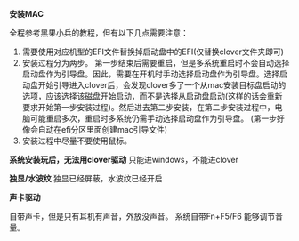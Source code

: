 **安装MAC**

全程参考黑果小兵的教程，但有以下几点需要注意：
1. 需要使用对应机型的EFI文件替换掉启动盘中的EFI(仅替换clover文件夹即可)
2. 安装过程分为两步。
第一步结束后需要重启，但是多系统重启时不会自动选择启动盘作为引导盘。因此，需要在开机时手动选择启动盘作为引导盘。选择启动盘开始引导进入clover后，会发现clover多了一个从mac安装目标盘启动的选项，应该选择该磁盘开始启动，而不是选择从启动盘启动(这样的话会重新要求开始第一步安装过程)。然后进去第二步安装，在第二步安装过程中，电脑可能重启多次，重启时多系统仍需手动选择启动盘作为引导盘。
(第一步好像会自动在efi分区里面创建mac引导文件)
3. 安装过程中尽量不要使用鼠标。


**系统安装玩后，无法用clover驱动**
只能进windows，不能进clover

**独显/水波纹**
独显已经屏蔽，水波纹已经开启

**声卡驱动**

自带声卡，但是只有耳机有声音，外放没声音。
系统自带Fn+F5/F6 能够调节音量。


